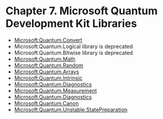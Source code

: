 ﻿# Chapter 7. Microsoft Quantum Development Kit Libraries

* [Microsoft.Quantum.Convert](./Convert.qs)
* Microsoft.Quantum.Logical library is deprecated
* Microsoft.Quantum.Bitwise library is deprecated
* [Microsoft.Quantum.Math](./Math.qs)
* [Microsoft.Quantum.Random](./Random.qs)
* [Microsoft.Quantum.Arrays](./Arrays.qs)
* [Microsoft.Quantum.Intrinsic](./Intrinsic.qs)
* [Microsoft.Quantum.Diagnostics](./Diagnostics.qs)
* [Microsoft.Quantum.Measurement](./Measurement.qs)
* [Microsoft.Quantum.Diagnostics](./Diagnostics.qs)
* [Microsoft.Quantum.Canon](./Canon.qs)
* [Microsoft.Quantum.Unstable.StatePreparation](./Preparation.qs)
